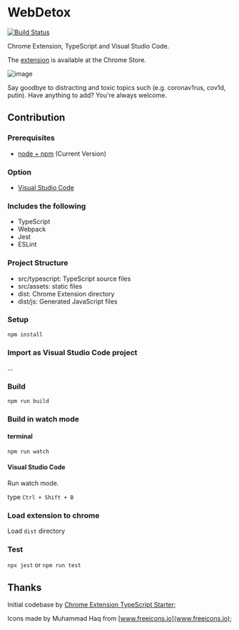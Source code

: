 # WebDetox

[![Build Status](https://travis-ci.org/FSou1/WebDetox.svg?branch=master)](https://travis-ci.org/FSou1/WebDetox)

Chrome Extension, TypeScript and Visual Studio Code.

The [extension](https://chrome.google.com/webstore/detail/webdetox/jglmleifkehhcmheadecpeoohaagakio) is available at the Chrome Store.

![image](https://user-images.githubusercontent.com/1132431/77929158-f6c07b00-726e-11ea-8f5a-56ae20a19a0a.png)

Say goodbye to distracting and toxic topics such (e.g. coronav1rus, cov1d, putin). Have anything to add? You're always welcome.

## Contribution

### Prerequisites

* [node + npm](https://nodejs.org/) (Current Version)

### Option

* [Visual Studio Code](https://code.visualstudio.com/)

### Includes the following

* TypeScript
* Webpack
* Jest
* ESLint

### Project Structure

* src/typescript: TypeScript source files
* src/assets: static files
* dist: Chrome Extension directory
* dist/js: Generated JavaScript files

### Setup

```
npm install
```

### Import as Visual Studio Code project

...

### Build

```
npm run build
```

### Build in watch mode

#### terminal

```
npm run watch
```

#### Visual Studio Code

Run watch mode.

type `Ctrl + Shift + B`

### Load extension to chrome

Load `dist` directory

### Test
`npx jest` or `npm run test`

## Thanks

Initial codebase by [Chrome Extension TypeScript Starter](https://github.com/chibat/chrome-extension-typescript-starter);

Icons made by Muhammad Haq from [www.freeicons.io](www.freeicons.io);

